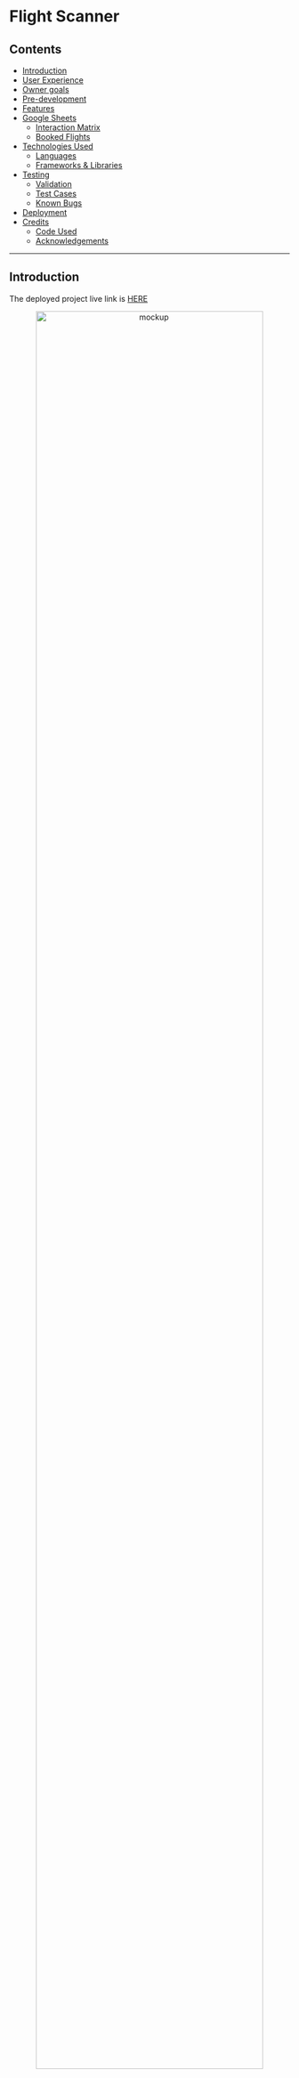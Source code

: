 # Flight Scanner

## Contents
* [Introduction](#introduction)
* [User Experience](#user-experience)
* [Owner goals](#owner-goals)
* [Pre-development](#pre-development)
* [Features](#features)
* [Google Sheets](#google-sheets)
  * [Interaction Matrix](#interaction_matrix)
  * [Booked Flights](#booked_flights)
* [Technologies Used](#technologies-used)
  * [Languages](#languages)
  * [Frameworks & Libraries](#frameworks--libraries)
* [Testing](#testing)
  * [Validation](#validation)
  * [Test Cases](#test-cases)
  * [Known Bugs](#known-bugs)
* [Deployment](#deployment)
* [Credits](#credits)
  * [Code Used](#code-used)
  * [Acknowledgements](#acknowledgements)

- - -


## Introduction

The deployed project live link is [HERE](https://flight-scanner-0dcd2cac6601.herokuapp.com/)

<p align="center">
<img src="documentation/mockup.png" alt="mockup" width="90%">
</p>

The app aims as a quick tool for users to check flights within Egypt's main sight-seeing sites (as shown on the map) in the high season months. The users have the opportunity to interact with a database (Google spreadsheet) to inquire about the cheapest, fastest or display all flights available for the selected month. The process to book a flight is made simple and with multiple checks on data entries along the way. After successfully booking a flight, another database is updated with the user's name and ticket choice.


<p align="center">
  <img src="documentation/12990.png.webp" alt="egypt-map" width="50%">
</p>
<p align="center">
  Map of main sight seeing locations in Egypt. <a href="https://www.worldhistory.org/image/12990/map-of-ancient-egypt/" target="_blank"> Source
</p>


## User Experience

The application users aim for the following
* Quick and effortless interface to search for flights
* Ability to filter flight search based on cheapest or fastest flights
* Receive clear feedback on their input

## Owner Goals
The application developers/owners aim for the following
* Organized way of keeping record of user information and choices
* Develop a program where new features can be appended easily
* Present clear instructions and feedback to the users whenever possible


## Pre-development

To help designing the algorithm behind the application, a flowchart was used. The flowchart combines input from user (orange parallelograms) used as input for decision-making (blue rhombi) check points. A decision is then taken to mainly validate the user input and generate the respective error (red rectangles) if the user gave an unexpected input. If the user's input passes i.e. error-free, a database is open for reading or writing and the database entries are displayed  (green rectangles).

<p align="center">
<img src="documentation/flow-chart.drawio.png" alt="flowchart" width="70%">
</p>



## Features









## Google Sheets

Google spreadsheets were used as the databases to read from (the *interaction_matrix* spreadsheet) or write into (*booked_flights* spreadsheet).

The interaction matrix was built to represent cities from-to flights. The first column represents the departure cities and the first row represents the destination cities. An example would be a flight from Luxor to Sinai is to row 6 column G, thus the respective cell would be G6. The cell contains 4 pieces of information: the price, the duration, the date and the time of the flight. These are to extracted and displayed by the python program.

The *interaction_matrix* sheet has 6 worksheets, 2 for each of the three months. These 2 worksheets represent flight options available in the month. The database can be appended with more months and more flights. 


<p align="center">
<img src="documentation/interaction_matrix.png" alt="interaction-matrix" width="80%">
</p>

The *booked_flights* spreadsheet keeps a record of a user's chosen flight in addition to their name. Specifically, the record contains: name, from (city of departure), to (city of destination), price, date and time of flight. Each time a user interacts successfully with the program and chooses to book the flight, an entry is added to this spreadsheet.

<p align="center">
<img src="documentation/booked_flights.png" alt="booked-flights" width="80%">
</p>


## Technologies Used

### Languages

* Python3.12.3

### Frameworks & Libraries

* [Git](https://git-scm.com/) for version control
* [Github](https://github.com/) to store code and other files
* [GitPod](https://gitpod.io/) IDE to create and edit the codes
* [Draw IO](https://app.diagrams.net/) to draw flowcharts
* [Techsini](https://techsini.com/multi-mockup/) to show the website image on a range of devices
* [Heroku](https://www.heroku.com/) for cloud application deployment
* [Google Console](https://console.cloud.google.com/) to create API for google sheets
* [Python - prettytable](https://pypi.org/project/prettytable/) to print the table of flight details in python
* [Python - colorama](https://pypi.org/project/colorama/) to style the displayed terminal font color
* [Python - google-auth](https://pypi.org/project/google-auth/) for using Google’s various server-to-server authentication mechanisms to access Google APIs
* [Python - gspread](https://pypi.org/project/gspread/) interface for working with Google Sheets.





## Testing

The project was manually tested on Gitpod and Heroku terminals. The project was tested for functionality i.e. that it outputs what is intended or expected from it according to the algorithm presented in the flowchart. Also the program was tested by intentionally provding invalid input to properly give the user feedback on their wrong input if given.

### Validation

* PEP8
  * [CI Linter](https://pep8ci.herokuapp.com/#) was used to check the python code, the message *"All clear, no errors found"*

### Test Cases

The following test cases were performed on the program

| Feature | Expected Outcome | Testing Performed | Result | Pass/Fail |
| --- | --- | --- | --- | --- |
|  |  |  |  |  |


### Known Bugs

* The program 




## Deployment

The app is deployed using [Heroku](https://www.heroku.com/) platform. To Deploy the app:

1. Create a new app, add a unique app name (e.g. flight-scanner) and then choose the region
2. Click on "Create app"
3. Go to "Settings"
4. Under Config Vars add "CREDS" as a "KEY" and the private API key json content (obtained from [google console](console.cloud.google)) as a "VALUE".
5. In Config Vars, add "PORT" as "KEY" and '8000' as "VALUE".
6. Add required buildpacks. For this project, Python and Nodejs were used in this order.
7. Go to "Deploy" and select "GitHub" in "Deployment method"
8. To connect Heroku app to the Github repository enter the repository name, click 'Search' and then 'Connect'.
9. Choose the branch you want to build your app from, here it was `main`
10. If preferred, click on "Enable Automatic Deploys", which keeps the app up to date with your GitHub repository
11. Wait for the app to build. Once ready you will see the “App was successfully deployed” message and a 'View' button to take you to your deployed link.



## Credits

### Code Used

* Get the value of a cell in prettytable [snippet](https://stackoverflow.com/questions/24365655/how-to-get-the-value-of-a-cell-when-using-prettytable)
* Check if string contains number [snippet](https://stackoverflow.com/questions/19859282/check-if-a-string-contains-a-number)
* Check if string contains special chatacters [snippet](https://stackoverflow.com/questions/57062794/is-there-a-way-to-check-if-a-string-contains-special-characters)

### Acknowledgement

I would like to thank my Code Institute mentor Jubril Akolade for his feedback and support
